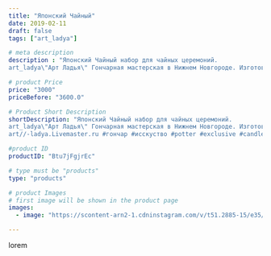 ```yaml
---
title: "Японский Чайный"
date: 2019-02-11
draft: false
tags: ["art_ladya"]

# meta description
description : "Японский Чайный набор для чайных церемоний.
art_ladya\"Арт Ладья\" Гончарная мастерская в Нижнем Новгороде. Изготовление керамики и мастер//-классы по обучению."

# product Price
price: "3000"
priceBefore: "3600.0"

# Product Short Description
shortDescription: "Японский Чайный набор для чайных церемоний.
art_ladya\"Арт Ладья\" Гончарная мастерская в Нижнем Новгороде. Изготовление керамики и мастер//-классы по обучению. https://vk.com/art_ladya art_ladya@mail.ru 
art//-ladya.Livemaster.ru #гончар #исскуство #potter #exclusive #candles #teatradition #керамиканазаказ #handmade #керамика #гончарнаяпосуда #эксклюзивнаякерамика #painter #tea #decor #ceramicar #nntoday #claygoods #restaurant #earthenware #ceramic #design #japanese #японскийчайник #ceramicart #teapot #заварочныйчайник #clay #авторскаякерамика #кюсу"

#product ID
productID: "Btu7jFgjrEc"

# type must be "products"
type: "products"

# product Images
# first image will be shown in the product page
images:
  - image: "https://scontent-arn2-1.cdninstagram.com/v/t51.2885-15/e35/50562183_118418679243745_3220461312831598041_n.jpg?tp=1&_nc_ht=scontent-arn2-1.cdninstagram.com&_nc_cat=101&_nc_ohc=tHLWvy1i0KMAX9VbbV_&ccb=7-4&oh=1a68b66bbc2e7fb98edaf74c2f967f21&oe=60846953&_nc_sid=86f79a&ig_cache_key=MTk3Njc3OTE4MjMwMjk5ODgxMg%3D%3D.2-ccb7-4"

---
```

lorem
